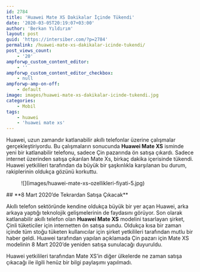```yaml
---
id: 2784
title: 'Huawei Mate XS Dakikalar İçinde Tükendi'
date: '2020-03-05T20:19:07+03:00'
author: 'Berkan Yıldırım'
layout: post
guid: 'https://intersiber.com/?p=2784'
permalink: /huawei-mate-xs-dakikalar-icinde-tukendi/
post_views_count:
    - '20'
ampforwp_custom_content_editor:
    - ''
ampforwp_custom_content_editor_checkbox:
    - null
ampforwp-amp-on-off:
    - default
image: images/huawei-mate-xs-dakikalar-icinde-tukendi.jpg
categories:
    - Mobil
tags:
    - huawei
    - 'huawei mate xs'
---
```


Huawei, uzun zamandır katlanabilir akıllı telefonlar üzerine çalışmalar gerçekleştiriyordu. Bu çalışmaların sonucunda **Huawei Mate XS** isminde yeni bir katlanabilir telefonu, sadece Çin pazarında ön satışa çıkardı. Sadece internet üzerinden satışa çıkarılan Mate Xs, birkaç dakika içerisinde tükendi. Huawei yetkilileri tarafından da büyük bir şaşkınlıkla karşılanan bu durum, rakiplerinin oldukça gözünü korkuttu.

<figure class="wp-block-image size-large">![](images/huawei-mate-xs-ozellikleri-fiyati-5.jpg)</figure>## **8 Mart 2020’de Tekrardan Satışa Çıkacak**

Akıllı telefon sektöründe kendine oldukça büyük bir yer açan Huawei, arka arkaya yaptığı teknolojik gelişmelerinin de faydasını görüyor. Son olarak katlanabilir akıllı telefon olan **Huawei Mate XS** modelini tasarlayan şirket, Çinli tüketiciler için internetten ön satışa sundu. Oldukça kısa bir zaman içinde tüm stoğu tüketen kullanıcılar için şirket yetkilileri tarafından mutlu bir haber geldi. Huawei tarafından yapılan açıklamada Çin pazarı için Mate XS modelinin 8 Mart 2020’de yeniden satışa sunulacağı duyuruldu.

Huawei yetkilileri tarafından Mate XS’in diğer ülkelerde ne zaman satışa çıkacağı ile ilgili henüz bir bilgi paylaşımı yapılmadı.